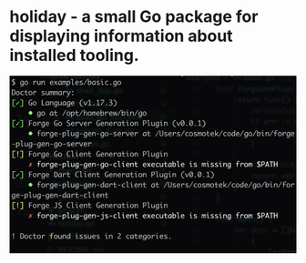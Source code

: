 # holiday - a small Go package for displaying information about installed tooling. 

![screenshot](screenshot.png)